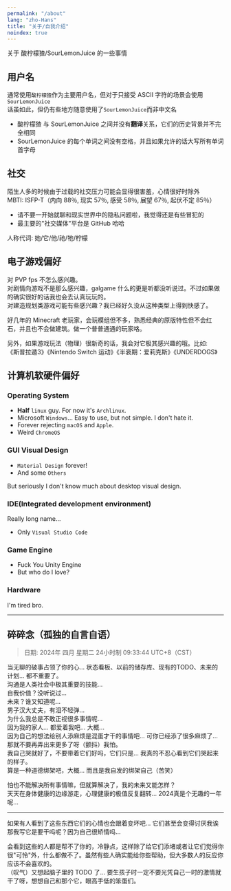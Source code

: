 ```yaml
---
permalink: "/about"
lang: "zho-Hans"
title: "关于/自我介绍"
noindex: true
---
```


关于 酸柠檬猹/SourLemonJuice 的一些事情

## 用户名

通常使用`酸柠檬猹`作为主要用户名，但对于只接受 ASCII 字符的场景会使用`SourLemonJuice`\
话虽如此，但仍有些地方随意使用了`SourLemonJuice`而非中文名

- 酸柠檬猹 与 SourLemonJuice 之间并没有**翻译**关系，它们的历史背景并不完全相同
- SourLemonJuice 的每个单词之间没有空格，并且如果允许的话大写所有单词首字母

## 社交

陌生人多的时候由于过载的社交压力可能会显得很害羞，心情很好时除外\
MBTI: ISFP-T（内向 88％‚ 现实 57％‚ 感受 58％‚ 展望 67％‚ 起伏不定 85％）

- 请不要一开始就聊和现实世界中的隐私问题啦，我觉得还是有些冒犯的
- 最主要的"社交媒体"平台是 GitHub 哈哈

人称代词: 她/它/他/祂/牠/柠檬

## 电子游戏偏好

对 PVP fps 不怎么感兴趣。\
对剧情向游戏不是那么感兴趣，galgame 什么的更是听都没听说过。不过如果做的确实很好的话我也会去认真玩玩的。\
对建造规划类游戏可能有些感兴趣？我已经好久没从这种类型上得到快感了。

好几年的 Minecraft 老玩家，会玩模组但不多，熟悉经典的原版特性但不会红石，并且也不会做建筑。做一个普普通通的玩家咯。

另外，如果游戏玩法（物理）很新奇的话，我会对它极其感兴趣的哦。比如:\
《斯普拉遁3》《Nintendo Switch 运动》《半衰期：爱莉克斯》《UNDERDOGS》

## 计算机软硬件偏好

### Operating System

- **Half** `linux` guy. For now it's `Archlinux`.
- Microsoft `Windows`... Easy to use, but not simple. I don't hate it.
- Forever rejecting `macOS` and `Apple`.
- Weird `ChromeOS`

### GUI Visual Design

- `Material Design` forever!
- And some `Others`

But seriously I don't know much about desktop visual design.

### IDE(Integrated development environment)

Really long name...

- Only `Visual Studio Code`

### Game Engine

- Fuck You Unity Engine
- But who do I love?

### Hardware

I'm tired bro.

---

## 碎碎念（孤独的自言自语）

> 日期: 2024年 四月 星期二 24小时制 09:33:44 UTC+8（CST）

当无聊的破事占领了你的心... 状态看板、以前的储存库、现有的TODO、未来的计划... 都不重要了。\
沟通是人类社会中极其重要的技能...\
自我价值？没听说过...\
未来？谁又知道呢...\
男子汉大丈夫，有泪不轻弹...\
为什么我总是不敢正视很多事情呢...\
因为我的家人... 都爱着我吧... 大概...\
因为自己的想法给别人添麻烦是混蛋才干的事情吧... 可你已经添了很多麻烦了...\
那就不要再弄出来更多了呀（颤抖）我怕。\
我自己哭就好了，不要带着它们好吗，它们只是... 我真的不忍心看到它们哭起来的样子。\
算是一种道德绑架吧，大概... 而且是我自发的绑架自己（苦笑）

怕也不能解决所有事情嘛，但就算解决了，我的未来又能怎样？\
天天在身体健康的边缘游走，心理健康的极值反复翻转... 2024真是个无趣的一年呢...

---

如果有人看到了这些东西它们的心情也会跟着变坏吧... 它们甚至会变得讨厌我诶\
那我写它是要干吗呢？因为自己很矫情吗...

会看到这些的人都是帮不了你的，冷静点，这样除了给它们添堵或者让它们觉得你很"可怜"外，什么都做不了。虽然有些人确实能给你些帮助，但大多数人的反应你应该不会喜欢的。\
（叹气）又想起脑子里的 TODO 了... 要生孩子时一定不要光凭自己一时的激情就干了呀，想想自己和那个它，眼高手低的笨蛋们。
